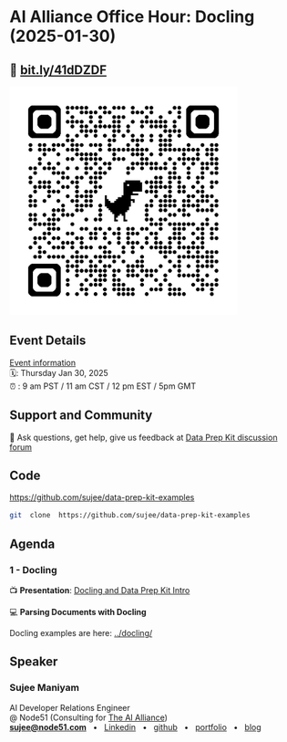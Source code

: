 # AI Alliance Office Hour: Docling (2025-01-30)

## 🔗 [bit.ly/41dDZDF](https://bit.ly/41dDZDF)

<img src="2025-01__AI-alliance-office-hour-qr1.png" width="400px">

## Event Details

[Event information](https://www.meetup.com/ibm-developer-sf-bay-area-meetup/events/305798918/)<br>
🗓️: Thursday Jan 30, 2025 <br>
⏰ : 9 am PST  / 11 am CST / 12 pm EST / 5pm GMT


## Support and Community

🙋 Ask questions, get help, give us feedback at [Data Prep Kit discussion forum](https://github.com/IBM/data-prep-kit/discussions)

## Code

https://github.com/sujee/data-prep-kit-examples


```bash
git  clone  https://github.com/sujee/data-prep-kit-examples
```

## Agenda

### 1 - Docling

📺 **Presentation**: [Docling and Data Prep Kit Intro](https://docs.google.com/presentation/d/1axPN1PTc5vvs129zRBGiGLF5bYuqea02Trz-rdonggE/edit?usp=sharing)


💻 **Parsing Documents with Docling**

Docling examples are here: [../docling/](../docling/)




## Speaker

### Sujee Maniyam

AI Developer Relations Engineer<br>
@ Node51 (Consulting for [The AI Alliance](https://thealliance.ai/))<br>
**sujee@node51.com** &nbsp; • &nbsp; [Linkedin](https://www.linkedin.com/in/sujeemaniyam/) &nbsp;  • &nbsp;  [github](https://github.com/sujee/) &nbsp;  •  &nbsp; [portfolio](https://sujee.dev/)  &nbsp;  •  &nbsp; [blog](https://sujee.dev/)
